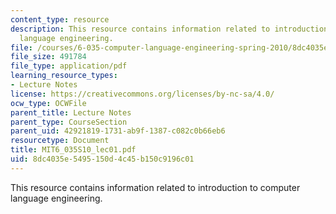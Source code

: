 ```yaml
---
content_type: resource
description: This resource contains information related to introduction to computer
  language engineering.
file: /courses/6-035-computer-language-engineering-spring-2010/8dc4035e5495150d4c45b150c9196c01_MIT6_035S10_lec01.pdf
file_size: 491784
file_type: application/pdf
learning_resource_types:
- Lecture Notes
license: https://creativecommons.org/licenses/by-nc-sa/4.0/
ocw_type: OCWFile
parent_title: Lecture Notes
parent_type: CourseSection
parent_uid: 42921819-1731-ab9f-1387-c082c0b66eb6
resourcetype: Document
title: MIT6_035S10_lec01.pdf
uid: 8dc4035e-5495-150d-4c45-b150c9196c01
---
```

This resource contains information related to introduction to computer language engineering.